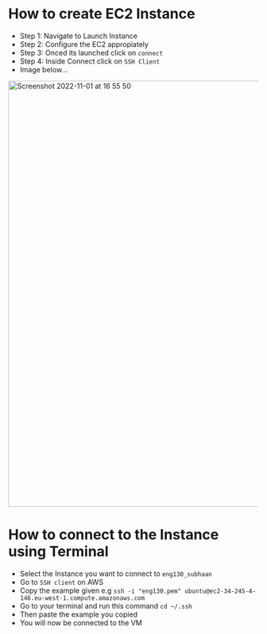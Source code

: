# How to create EC2 Instance 

- Step 1: Navigate to Launch Instance 
- Step 2: Configure the EC2 appropiately 
- Step 3: Onced its launched click on `connect`
- Step 4: Inside Connect click on `SSH Client`
- Image below...
  
<img width="858" alt="Screenshot 2022-11-01 at 16 55 50" src="https://user-images.githubusercontent.com/115224560/199300581-53c21b67-ae5e-4ffa-81a5-38af487092d0.png">



# How to connect to the Instance using Terminal

- Select the Instance you want to connect to `eng130_subhaan`
- Go to `SSH client` on AWS 
- Copy the example given e.g `ssh -i "eng130.pem" ubuntu@ec2-34-245-4-146.eu-west-1.compute.amazonaws.com` 
- Go to your terminal and run this command `cd ~/.ssh`
- Then paste the example you copied
- You will now be connected to the VM
  
